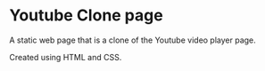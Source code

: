 # Youtube Clone page

A static web page that is a clone of the Youtube video player page.

Created using HTML and CSS.